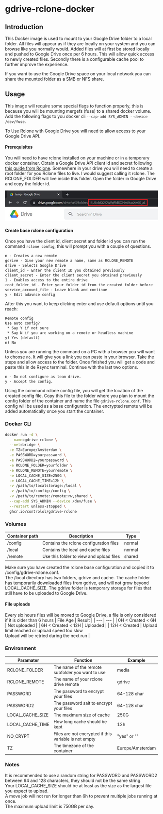 # gdrive-rclone-docker

## Introduction

This Docker image is used to mount to your Google Drive folder to a local folder. All files will appear as if they are locally on your system and you can browse like you normally would. Added files will at first be stored locally and pushed to Google Drive once per 6 hours. This will allow quick access to newly created files. Secondly there is a configurable cache pool to further improve the experience.

If you want to use the Google Drive space on your local network you can share the mounted folder as a SMB or NFS share.

## Usage
This image will require some special flags to function properly, this is because you will be mounting mergefs (fuse) to a shared docker volume. Add the following flags to you docker cli `--cap-add SYS_ADMIN --device /dev/fuse`.

To Use Rclone with Google Drive you will need to allow access to your Google Drive API.

#### Prerequisites
You will need to have rclone installed on your machine or in a temporary docker container. Obtain a Google Drive API client id and secret following [this guide from Rclone](https://rclone.org/drive/#making-your-own-client-id). Somewhere in your drive you will need to create a root folder for you Rclone files to live. I would suggest calling it rclone. The RCLONE_FOLDER will live inside this folder. Open the folder in Google Drive and copy the folder id.

<img src="./readme/folder_id.jpg" alt="Copy folder id" width="700"/>

#### Create base rclone configuration

Once you have the client id, client secret and folder id you can run the command `rclone config`, this will prompt you with a couple of questions.
```
n - Creates a new remote
gdrive - Give your new remote a name, same as RCLONE_REMOTE
drive - Selects Google Drive
client_id - Enter the client ID you obtained previously
client_secret - Enter the client secret you obtained previously
1 - Enables access to the entire drive
root_folder_id - Enter your folder id from the created folder before
service_account_file - Leave blank and continue
y - Edit adavnce config
```

After this you want to keep clicking enter and use default options until you reach:
```
Remote config
Use auto config?
 * Say Y if not sure
 * Say N if you are working on a remote or headless machine
y) Yes (default)
n) No
```

Unless you are running the command on a PC with a browser you will want to choose `no`. It will give you a link you can paste in your browser. Take the steps and allow access to the folder. Once finished you will get a code and paste this in de Rsync terminal. Continue with the last two options.

```
n - Do not configure as team drive.
y - Accept the config.
```

Using the command rclone config file, you will get the location of the created config file. Copy this file to the folder where you plan to mount the config folder of the container and name the file `gdrive-rclone.conf`. This config will be used as a base configuration. The encrypted remote will be added automatically once you start the container.

### Docker CLI
```bash
docker run -d \
  --name=gdrive-rclone \
  --net=bridge \
  -e TZ=Europe/Amsterdam \
  -e PASSWORD=yourpassword \
  -e PASSWORD2=yourpassword \
  -e RCLONE_FOLDER=yourfolder \
  -e RCLONE_REMOTE=yourremote \
  -e LOCAL_CACHE_SIZE=250G \
  -e LOCAL_CACHE_TIME=12h \
  -v /path/to/localstorage:/local \
  -v /path/to/config:/config \
  -v /path/to/remote:/remote:rw,shared \
  --cap-add SYS_ADMIN --device /dev/fuse \
  --restart unless-stopped \
  ghcr.io/controlol/gdrive-rclone
```

### Volumes

| Container path | Description | Type |
| ---  | --- | --- |
| /config | Contains the rclone configuration files | normal |
| /local  | Contains the local and cache files | normal |
| /remote | Use this folder to view and upload files | shared |

Make sure you have created the rclone base configuration and copied it to /config/gdrive-rclone.conf.<br/>
The /local directory has two folders, gdrive and cache. The cache folder has temporarily downloaded files from gdrive, and will not grow beyond LOCAL_CACHE_SIZE. The gdrive folder is temporary storage for files that still have to be uploaded to Google Drive.

#### File uploads
Every six hours files will be moved to Google Drive, a file is only considered if it is older than 6 hours
| File Age | Result |
| --- | --- |
| 0H < Created < 6H | Not uploaded |
| 6H < Created < 12H | Uploaded |
| 12H < Created | Upload limit reached or upload speed too slow<br> Upload will be retried during the next run |

### Environment

| Paramater | Function | Example |
| --- | --- | --- |
| RCLONE_FOLDER | The name of the remote subfolder you want to use | media |
| RCLONE_REMOTE | The name of your rclone drive remote | gdrive |
| PASSWORD | The password to encrypt your files | 64-128 char |
| PASSWORD2 | The password salt to encrypt your files | 64-128 char |
| LOCAL_CACHE_SIZE | The maximum size of cache | 250G |
| LOCAL_CACHE_TIME | How long cache should be kept | 12h |
| NO_CRYPT | Files are not encrypted if this variable is not empty | "yes" or "" |
| TZ | The timezone of the container | Europe/Amsterdam |

### Notes
It is recommended to use a random string for PASSWORD and PASSWORD2 between 64 and 128 characters, they should not be the same string.<br/>
Your LOCAL_CACHE_SIZE should be at least as the size as the largest file you expect to upload.<br/>
A move job will not run for longer than 6h to prevent multiple jobs running at once.<br/>
The maximum upload limit is 750GB per day.
